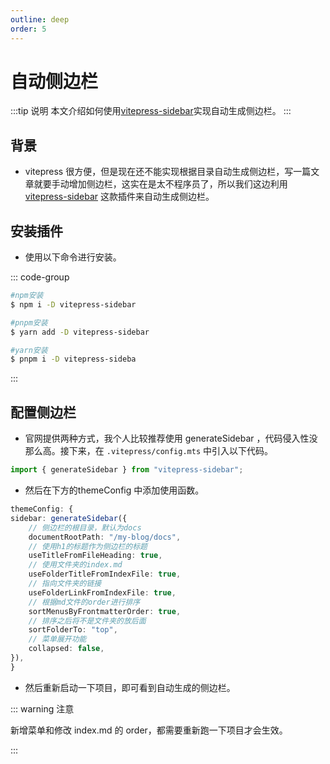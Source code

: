 ```yaml
---
outline: deep
order: 5
---
```


# 自动侧边栏

<ArticleMetadata />

:::tip 说明
本文介绍如何使用[vitepress-sidebar]('https://vitepress-sidebar.cdget.com/zhHans/')实现自动生成侧边栏。
:::

## 背景

- vitepress 很方便，但是现在还不能实现根据目录自动生成侧边栏，写一篇文章就要手动增加侧边栏，这实在是太不程序员了，所以我们这边利用 <u>vitepress-sidebar</u> 这款插件来自动生成侧边栏。

## 安装插件

- 使用以下命令进行安装。

::: code-group

```sh [npm]
#npm安装
$ npm i -D vitepress-sidebar
```

```sh [pnpm]
#pnpm安装
$ yarn add -D vitepress-sidebar
```

```sh [yarn]
#yarn安装
$ pnpm i -D vitepress-sideba
```

:::

## 配置侧边栏

- 官网提供两种方式，我个人比较推荐使用 <span class="marker-evy">generateSidebar</span> ，代码侵入性没那么高。接下来，在 `.vitepress/config.mts` 中引入以下代码。

```ts
import { generateSidebar } from "vitepress-sidebar";
```

- 然后在下方的<span class="marker-evy">themeConfig</span> 中添加使用函数。

```ts
themeConfig: {
sidebar: generateSidebar({
    // 侧边栏的根目录，默认为docs
    documentRootPath: "/my-blog/docs",
    // 使用h1的标题作为侧边栏的标题
    useTitleFromFileHeading: true,
    // 使用文件夹的index.md
    useFolderTitleFromIndexFile: true,
    // 指向文件夹的链接
    useFolderLinkFromIndexFile: true,
    // 根据md文件的order进行排序
    sortMenusByFrontmatterOrder: true,
    // 排序之后将不是文件夹的放后面
    sortFolderTo: "top",
    // 菜单展开功能
    collapsed: false,
}),
}
```

- 然后重新启动一下项目，即可看到自动生成的侧边栏。

::: warning 注意

新增菜单和修改 index.md 的 order，都需要重新跑一下项目才会生效。

:::

<LastUpdated time="2024/11/14 22:10:36"/>
